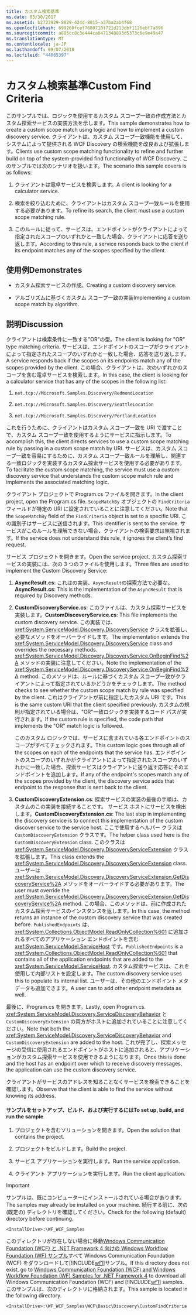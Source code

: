 ```yaml
---
title: カスタム検索基準
ms.date: 03/30/2017
ms.assetid: b2723929-8829-424d-8015-a37ba2ab4f68
ms.openlocfilehash: 699260fcef7680710f721d213dbf1126ebf7a896
ms.sourcegitcommit: a885cc8c3e444ca6471348893d5373c6e9e49a47
ms.translationtype: MT
ms.contentlocale: ja-JP
ms.lasthandoff: 09/07/2018
ms.locfileid: "44065397"
---
```

# <a name="custom-find-criteria"></a><span data-ttu-id="64cfe-102">カスタム検索基準</span><span class="sxs-lookup"><span data-stu-id="64cfe-102">Custom Find Criteria</span></span>
<span data-ttu-id="64cfe-103">このサンプルでは、ロジックを使用するカスタム スコープ一致の作成方法とカスタム探索サービスの実装方法を示します。</span><span class="sxs-lookup"><span data-stu-id="64cfe-103">This sample demonstrates how to create a custom scope match using logic and how to implement a custom discovery service.</span></span> <span data-ttu-id="64cfe-104">クライアントは、カスタム スコープ一致機能を使用して、システムによって提供される WCF Discovery の検索機能を改良および拡張します。</span><span class="sxs-lookup"><span data-stu-id="64cfe-104">Clients use custom scope matching functionality to refine and further build on top of the system-provided find functionality of WCF Discovery.</span></span> <span data-ttu-id="64cfe-105">このサンプルでは次のシナリオを扱います。</span><span class="sxs-lookup"><span data-stu-id="64cfe-105">The scenario this sample covers is as follows:</span></span>  
  
1.  <span data-ttu-id="64cfe-106">クライアントは電卓サービスを検索します。</span><span class="sxs-lookup"><span data-stu-id="64cfe-106">A client is looking for a calculator service.</span></span>  
  
2.  <span data-ttu-id="64cfe-107">検索を絞り込むために、クライアントはカスタム スコープ一致ルールを使用する必要があります。</span><span class="sxs-lookup"><span data-stu-id="64cfe-107">To refine its search, the client must use a custom scope matching rule.</span></span>  
  
3.  <span data-ttu-id="64cfe-108">このルールに従って、サービスは、エンドポイントがクライアントによって指定されたスコープのいずれかと一致した場合、クライアントに応答を送り返します。</span><span class="sxs-lookup"><span data-stu-id="64cfe-108">According to this rule, a service responds back to the client if its endpoint matches any of the scopes specified by the client.</span></span>  
  
## <a name="demonstrates"></a><span data-ttu-id="64cfe-109">使用例</span><span class="sxs-lookup"><span data-stu-id="64cfe-109">Demonstrates</span></span>  
  
-   <span data-ttu-id="64cfe-110">カスタム探索サービスの作成。</span><span class="sxs-lookup"><span data-stu-id="64cfe-110">Creating a custom discovery service.</span></span>  
  
-   <span data-ttu-id="64cfe-111">アルゴリズムに基づくカスタム スコープ一致の実装</span><span class="sxs-lookup"><span data-stu-id="64cfe-111">Implementing a custom scope match by algorithm.</span></span>  
  
## <a name="discussion"></a><span data-ttu-id="64cfe-112">説明</span><span class="sxs-lookup"><span data-stu-id="64cfe-112">Discussion</span></span>  
 <span data-ttu-id="64cfe-113">クライアントは検索条件に一致する"OR"の型。</span><span class="sxs-lookup"><span data-stu-id="64cfe-113">The client is looking for "OR" type matching criteria.</span></span> <span data-ttu-id="64cfe-114">サービスは、エンドポイントのスコープがクライアントによって指定されたスコープのいずれかと一致した場合、応答を送り返します。</span><span class="sxs-lookup"><span data-stu-id="64cfe-114">A service responds back if the scopes on its endpoints match any of the scopes provided by the client.</span></span> <span data-ttu-id="64cfe-115">この場合、クライアントは、次のいずれかのスコープを含む電卓サービスを検索します。</span><span class="sxs-lookup"><span data-stu-id="64cfe-115">In this case, the client is looking for a calculator service that has any of the scopes in the following list:</span></span>  
  
1.  `net.tcp://Microsoft.Samples.Discovery/RedmondLocation`  
  
2.  `net.tcp://Microsoft.Samples.Discovery/SeattleLocation`  
  
3.  `net.tcp://Microsoft.Samples.Discovery/PortlandLocation`  
  
 <span data-ttu-id="64cfe-116">これを行うために、クライアントはカスタム スコープ一致を URI で渡すことで、カスタム スコープ一致を使用するようにサービスに指示します。</span><span class="sxs-lookup"><span data-stu-id="64cfe-116">To accomplish this, the client directs services to use a custom scope matching rule by passing in a custom scope match by URI.</span></span> <span data-ttu-id="64cfe-117">サービスは、カスタム スコープ一致を容易にするために、カスタム スコープ一致ルールを理解し、関連する一致ロジックを実装するカスタム探索サービスを使用する必要があります。</span><span class="sxs-lookup"><span data-stu-id="64cfe-117">To facilitate the custom scope matching, the service must use a custom discovery service that understands the custom scope match rule and implements the associated matching logic.</span></span>  
  
 <span data-ttu-id="64cfe-118">クライアント プロジェクトで Program.cs ファイルを開きます。</span><span class="sxs-lookup"><span data-stu-id="64cfe-118">In the client project, open the Program.cs file.</span></span> <span data-ttu-id="64cfe-119">`ScopeMatchBy` オブジェクトの `FindCriteria` フィールドが特定の URI に設定されていることに注意してください。</span><span class="sxs-lookup"><span data-stu-id="64cfe-119">Note that the `ScopeMatchBy` field of the `FindCriteria` object is set to a specific URI.</span></span> <span data-ttu-id="64cfe-120">この識別子はサービスに送信されます。</span><span class="sxs-lookup"><span data-stu-id="64cfe-120">This identifier is sent to the service.</span></span> <span data-ttu-id="64cfe-121">サービスがこのルールを理解できない場合、クライアントの検索要求は無視されます。</span><span class="sxs-lookup"><span data-stu-id="64cfe-121">If the service does not understand this rule, it ignores the client’s find request.</span></span>  
  
 <span data-ttu-id="64cfe-122">サービス プロジェクトを開きます。</span><span class="sxs-lookup"><span data-stu-id="64cfe-122">Open the service project.</span></span> <span data-ttu-id="64cfe-123">カスタム探索サービスの実装には、次の 3 つのファイルを使用します。</span><span class="sxs-lookup"><span data-stu-id="64cfe-123">Three files are used to implement the Custom Discovery Service:</span></span>  
  
1.  <span data-ttu-id="64cfe-124">**AsyncResult.cs**: これはの実装、`AsyncResult`の探索方法で必要な。</span><span class="sxs-lookup"><span data-stu-id="64cfe-124">**AsyncResult.cs**: This is the implementation of the `AsyncResult` that is required by Discovery methods.</span></span>  
  
2.  <span data-ttu-id="64cfe-125">**CustomDiscoveryService.cs**: このファイルは、カスタム探索サービスを実装します。</span><span class="sxs-lookup"><span data-stu-id="64cfe-125">**CustomDiscoveryService.cs**: This file implements the custom discovery service.</span></span> <span data-ttu-id="64cfe-126">この実装では、<xref:System.ServiceModel.Discovery.DiscoveryService> クラスを拡張し、必要なメソッドをオーバーライドします。</span><span class="sxs-lookup"><span data-stu-id="64cfe-126">The implementation extends the <xref:System.ServiceModel.Discovery.DiscoveryService> class and overrides the necessary methods.</span></span> <span data-ttu-id="64cfe-127"><xref:System.ServiceModel.Discovery.DiscoveryService.OnBeginFind%2A> メソッドの実装に注意してください。</span><span class="sxs-lookup"><span data-stu-id="64cfe-127">Note the implementation of the <xref:System.ServiceModel.Discovery.DiscoveryService.OnBeginFind%2A> method.</span></span> <span data-ttu-id="64cfe-128">このメソッドは、ルールに基づくカスタム スコープ一致がクライアントによって指定されているかどうかをチェックします。</span><span class="sxs-lookup"><span data-stu-id="64cfe-128">The method checks to see whether the custom scope match by rule was specified by the client.</span></span> <span data-ttu-id="64cfe-129">これはクライアントが前に指定したカスタム URI です。</span><span class="sxs-lookup"><span data-stu-id="64cfe-129">This is the same custom URI that the client specified previously.</span></span> <span data-ttu-id="64cfe-130">カスタムの規則が指定されている場合は、"OR"一致ロジックを実装するコード パスが実行されます。</span><span class="sxs-lookup"><span data-stu-id="64cfe-130">If the custom rule is specified, the code path that implements the "OR" match logic is followed.</span></span>  
  
     <span data-ttu-id="64cfe-131">このカスタム ロジックでは、サービスに含まれている各エンドポイントのスコープがすべてチェックされます。</span><span class="sxs-lookup"><span data-stu-id="64cfe-131">This custom logic goes through all of the scopes on each of the endpoints that the service has.</span></span> <span data-ttu-id="64cfe-132">エンドポイントのスコープのいずれかがクライアントによって指定されたスコープのいずれかに一致した場合、探索サービスはクライアントに送り返す応答にそのエンドポイントを追加します。</span><span class="sxs-lookup"><span data-stu-id="64cfe-132">If any of the endpoint's scopes match any of the scopes provided by the client, the discovery service adds that endpoint to the response that is sent back to the client.</span></span>  
  
3.  <span data-ttu-id="64cfe-133">**CustomDiscoveryExtension.cs**: 探索サービスの実装の最後の手順は、カスタムのこの実装を接続することです。 サービス ホストにサービスを検出します。</span><span class="sxs-lookup"><span data-stu-id="64cfe-133">**CustomDiscoveryExtension.cs**: The last step in implementing the discovery service is to connect this implementation of the custom discover service to the service host.</span></span> <span data-ttu-id="64cfe-134">ここで使用するヘルパー クラスは `CustomDiscoveryExtension` クラスです。</span><span class="sxs-lookup"><span data-stu-id="64cfe-134">The helper class used here is the `CustomDiscoveryExtension` class.</span></span> <span data-ttu-id="64cfe-135">このクラスは <xref:System.ServiceModel.Discovery.DiscoveryServiceExtension> クラスを拡張します。</span><span class="sxs-lookup"><span data-stu-id="64cfe-135">This class extends the <xref:System.ServiceModel.Discovery.DiscoveryServiceExtension> class.</span></span> <span data-ttu-id="64cfe-136">ユーザーは <xref:System.ServiceModel.Discovery.DiscoveryServiceExtension.GetDiscoveryService%2A> メソッドをオーバーライドする必要があります。</span><span class="sxs-lookup"><span data-stu-id="64cfe-136">The user must override the <xref:System.ServiceModel.Discovery.DiscoveryServiceExtension.GetDiscoveryService%2A> method.</span></span> <span data-ttu-id="64cfe-137">この場合、このメソッドは、前に作成されたカスタム探索サービスのインスタンスを返します。</span><span class="sxs-lookup"><span data-stu-id="64cfe-137">In this case, the method returns an instance of the custom discovery service that was created before.</span></span> <span data-ttu-id="64cfe-138">`PublishedEndpoints` は、<xref:System.Collections.ObjectModel.ReadOnlyCollection%601> に追加されるすべてのアプリケーション エンドポイントを含む <xref:System.ServiceModel.ServiceHost> です。</span><span class="sxs-lookup"><span data-stu-id="64cfe-138">`PublishedEndpoints` is a <xref:System.Collections.ObjectModel.ReadOnlyCollection%601> that contains all of the application endpoints that are added to the <xref:System.ServiceModel.ServiceHost>.</span></span> <span data-ttu-id="64cfe-139">カスタム探索サービスは、これを使用して内部リストを設定します。</span><span class="sxs-lookup"><span data-stu-id="64cfe-139">The custom discovery service uses this to populate its internal list.</span></span> <span data-ttu-id="64cfe-140">ユーザーは、その他のエンドポイント メタデータも追加できます。</span><span class="sxs-lookup"><span data-stu-id="64cfe-140">A user can to add other endpoint metadata as well.</span></span>  
  
 <span data-ttu-id="64cfe-141">最後に、Program.cs を開きます。</span><span class="sxs-lookup"><span data-stu-id="64cfe-141">Lastly, open Program.cs.</span></span> <span data-ttu-id="64cfe-142"><xref:System.ServiceModel.Discovery.ServiceDiscoveryBehavior> と `CustomDiscoveryExtension` の両方がホストに追加されていることに注意してください。</span><span class="sxs-lookup"><span data-stu-id="64cfe-142">Note that both the <xref:System.ServiceModel.Discovery.ServiceDiscoveryBehavior> and `CustomDiscoveryExtension` are added to the host.</span></span> <span data-ttu-id="64cfe-143">これが完了し、探索メッセージの受信に使用されるエンドポイントがホストに追加されると、アプリケーションがカスタム探索サービスを使用できるようになります。</span><span class="sxs-lookup"><span data-stu-id="64cfe-143">Once this is done and the host has an endpoint over which to receive discovery messages, the application can use the custom discovery service.</span></span>  
  
 <span data-ttu-id="64cfe-144">クライアントがサービスのアドレスを知ることなくサービスを検索できることを確認します。</span><span class="sxs-lookup"><span data-stu-id="64cfe-144">Observe that the client is able to find the service without knowing its address.</span></span>  
  
#### <a name="to-set-up-build-and-run-the-sample"></a><span data-ttu-id="64cfe-145">サンプルをセットアップ、ビルド、および実行するには</span><span class="sxs-lookup"><span data-stu-id="64cfe-145">To set up, build, and run the sample</span></span>  
  
1.  <span data-ttu-id="64cfe-146">プロジェクトを含むソリューションを開きます。</span><span class="sxs-lookup"><span data-stu-id="64cfe-146">Open the solution that contains the project.</span></span>  
  
2.  <span data-ttu-id="64cfe-147">プロジェクトをビルドします。</span><span class="sxs-lookup"><span data-stu-id="64cfe-147">Build the project.</span></span>  
  
3.  <span data-ttu-id="64cfe-148">サービス アプリケーションを実行します。</span><span class="sxs-lookup"><span data-stu-id="64cfe-148">Run the service application.</span></span>  
  
4.  <span data-ttu-id="64cfe-149">クライアント アプリケーションを実行します。</span><span class="sxs-lookup"><span data-stu-id="64cfe-149">Run the client application.</span></span>  
  
> [!IMPORTANT]
>  <span data-ttu-id="64cfe-150">サンプルは、既にコンピューターにインストールされている場合があります。</span><span class="sxs-lookup"><span data-stu-id="64cfe-150">The samples may already be installed on your machine.</span></span> <span data-ttu-id="64cfe-151">続行する前に、次の (既定の) ディレクトリを確認してください。</span><span class="sxs-lookup"><span data-stu-id="64cfe-151">Check for the following (default) directory before continuing.</span></span>  
>   
>  `<InstallDrive>:\WF_WCF_Samples`  
>   
>  <span data-ttu-id="64cfe-152">このディレクトリが存在しない場合に移動[Windows Communication Foundation (WCF) と .NET Framework 4 向けの Windows Workflow Foundation (WF) サンプル](https://go.microsoft.com/fwlink/?LinkId=150780)すべて Windows Communication Foundation (WCF) をダウンロードして[!INCLUDE[wf1](../../../../includes/wf1-md.md)]サンプル。</span><span class="sxs-lookup"><span data-stu-id="64cfe-152">If this directory does not exist, go to [Windows Communication Foundation (WCF) and Windows Workflow Foundation (WF) Samples for .NET Framework 4](https://go.microsoft.com/fwlink/?LinkId=150780) to download all Windows Communication Foundation (WCF) and [!INCLUDE[wf1](../../../../includes/wf1-md.md)] samples.</span></span> <span data-ttu-id="64cfe-153">このサンプルは、次のディレクトリに格納されます。</span><span class="sxs-lookup"><span data-stu-id="64cfe-153">This sample is located in the following directory.</span></span>  
>   
>  `<InstallDrive>:\WF_WCF_Samples\WCF\Basic\Discovery\CustomFindCriteria`
